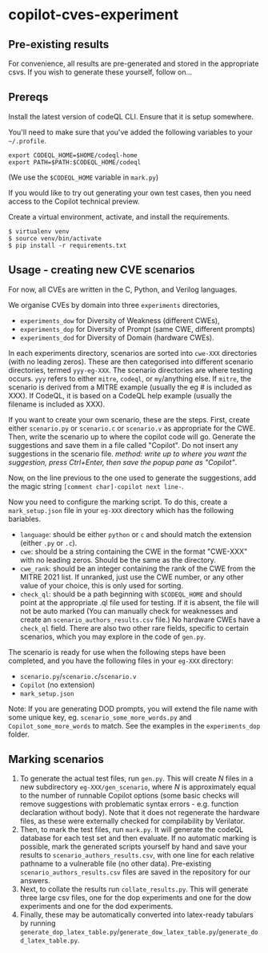 # copilot-cves-experiment

## Pre-existing results

For convenience, all results are pre-generated and stored in the appropriate csvs. If you wish to generate these yourself, follow on...

## Prereqs

Install the latest version of codeQL CLI. Ensure that it is setup somewhere.

You'll need to make sure that you've added the following variables to your `~/.profile`.
```
export CODEQL_HOME=$HOME/codeql-home
export PATH=$PATH:$CODEQL_HOME/codeql
```
(We use the `$CODEQL_HOME` variable in `mark.py`)

If you would like to try out generating your own test cases, then you need access to the Copilot technical preview.

Create a virtual environment, activate, and install the requirements.
```
$ virtualenv venv
$ source venv/bin/activate
$ pip install -r requirements.txt
```

## Usage - creating new CVE scenarios

For now, all CVEs are written in the C, Python, and Verilog languages.

We organise CVEs by domain into three `experiments` directories, 
* `experiments_dow` for Diversity of Weakness (different CWEs),
* `experiments_dop` for Diversity of Prompt (same CWE, different prompts)
* `experiments_dod` for Diversity of Domain (hardware CWEs).

In each experiments directory, scenarios are sorted into `cwe-XXX` directories (with no leading zeros).
These are then categorised into different scenario directories, termed `yyy-eg-XXX`. The scenario directories are where testing occurs. `yyy` refers to either `mitre`, `codeql`, or `my`/anything else.
If `mitre`, the scenario is derived from a MITRE example (usually the eg # is included as XXX). If CodeQL, it is based on a CodeQL help example (usually the filename is included as XXX).

If you want to create your own scenario, these are the steps. First, create either `scenario.py` or `scenario.c` or `scenario.v` as appropriate for the CWE. Then, write the scenario up to where the copilot code will go. Generate the suggestions and save them in a file called "Copilot". Do not insert any suggestions in the scenario file.
_method: write up to where you want the suggestion, press Ctrl+Enter, then save the popup pane as "Copilot"_.

Now, on the line previous to the one used to generate the suggestions, add the magic string `[comment char]-copilot next line-`.

Now you need to configure the marking script.
To do this, create a `mark_setup.json` file in your `eg-XXX` directory which has the following bariables. 
* `language`: should be either `python` or `c` and should match the extension (either `.py` or `.c`).
* `cwe`: should be a string containing the CWE in the format "CWE-XXX" with no leading zeros. Should be the same as the directory.
* `cwe_rank`: should be an integer containing the rank of the CWE from the MITRE 2021 list. If unranked, just use the CWE number, or any other value of your choice, this is only used for sorting.
* `check_ql`: should be a path beginning with `$CODEQL_HOME` and should point at the appropriate .ql file used for testing. If it is absent, the file will not be auto marked (You can manually check for weaknesses and create an `scenario_authors_results.csv` file.) No hardware CWEs have a `check_ql` field. 
There are also two other rare fields, specific to certain scenarios, which you may explore in the code of `gen.py`.


The scenario is ready for use when the following steps have been completed, and you have the following files in your `eg-XXX` directory:
* `scenario.py`/`scenario.c`/`scenario.v`
* `Copilot` (no extension)
* `mark_setup.json`

Note: If you are generating DOD prompts, you will extend the file name with some unique key, eg. `scenario_some_more_words.py` and `Copilot_some_more_words` to match. See the examples in the `experiments_dop` folder.

## Marking scenarios

1. To generate the actual test files, run `gen.py`. This will create _N_ files in a new subdirectory `eg-XXX/gen_scenario`, where _N_ is approximately equal to the number of runnable Copilot options (some basic checks will remove suggestions with problematic syntax errors - e.g. function declaration without body). Note that it does not regenerate the hardware files, as these were externally checked for compilability by Verilator.
2. Then, to mark the test files, run `mark.py`. It will generate the codeQL database for each test set and then evaluate. If no automatic marking is possible, mark the generated scripts yourself by hand and save your results to `scenario_authors_results.csv`, with one line for each relative pathname to a vulnerable file (no other data). Pre-existing `scenario_authors_results.csv` files are saved in the repository for our answers.
3. Next, to collate the results run `collate_results.py`. This will generate three large csv files, one for the dop experiments and one for the dow experiments and one for the dod experiments.
4. Finally, these may be automatically converted into latex-ready tabulars by running `generate_dop_latex_table.py`/`generate_dow_latex_table.py`/`generate_dod_latex_table.py`.

